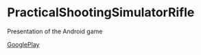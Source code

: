 # PracticalShootingSimulatorRifle
Presentation of the Android game

[GooglePlay](https://play.google.com/store/apps/details?id=com.avsappdevelopment.pssrifle)<br />
